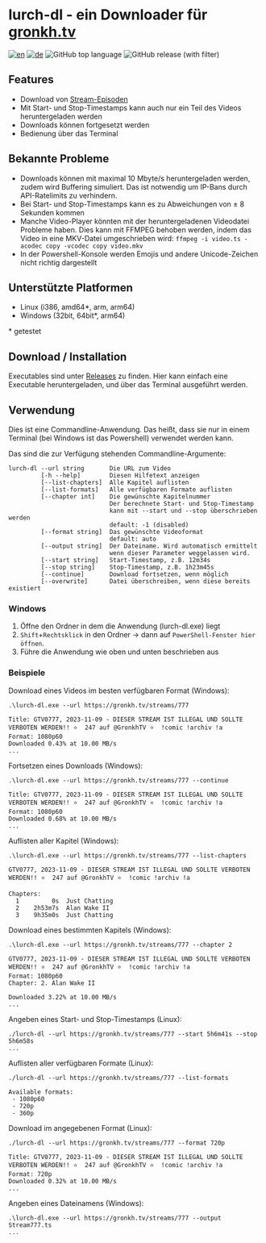 # lurch-dl - ein Downloader für [gronkh.tv](https://gronkh.tv)

[![en](https://img.shields.io/badge/lang-en-red.svg)](./README.md)
[![de](https://img.shields.io/badge/lang-de-yellow.svg)](./README.de.md)
![GitHub top language](https://img.shields.io/github/languages/top/ChaoticByte/lurch-dl)
![GitHub release (with filter)](https://img.shields.io/github/v/release/ChaoticByte/lurch-dl)


## Features

- Download von [Stream-Episoden](https://gronkh.tv/streams/)
- Mit Start- und Stop-Timestamps kann auch nur ein Teil des Videos heruntergeladen werden
- Downloads können fortgesetzt werden
- Bedienung über das Terminal

## Bekannte Probleme

- Downloads können mit maximal 10 Mbyte/s heruntergeladen werden, zudem wird Buffering simuliert. Das ist notwendig um IP-Bans durch API-Ratelimits zu verhindern.
- Bei Start- und Stop-Timestamps kann es zu Abweichungen von ± 8 Sekunden kommen
- Manche Video-Player könnten mit der heruntergeladenen Videodatei Probleme haben. Dies kann mit FFMPEG behoben werden, indem das Video in eine MKV-Datei umgeschrieben wird: `ffmpeg -i video.ts -acodec copy -vcodec copy video.mkv`
- In der Powershell-Konsole werden Emojis und andere Unicode-Zeichen nicht richtig dargestellt

## Unterstützte Platformen

- Linux (i386, amd64*, arm, arm64)
- Windows (32bit, 64bit*, arm64)

\* getestet

## Download / Installation

Executables sind unter [Releases](https://github.com/ChaoticByte/lurch-dl/releases) zu finden. Hier kann einfach eine Executable heruntergeladen, und über das Terminal ausgeführt werden.

## Verwendung

Dies ist eine Commandline-Anwendung. Das heißt, dass sie nur in einem Terminal (bei Windows ist das Powershell) verwendet werden kann.

Das sind die zur Verfügung stehenden Commandline-Argumente:

```
lurch-dl --url string       Die URL zum Video
         [-h --help]        Diesen Hilfetext anzeigen
         [--list-chapters]  Alle Kapitel auflisten
         [--list-formats]   Alle verfügbaren Formate auflisten
         [--chapter int]    Die gewünschte Kapitelnummer
                            Der berechnete Start- und Stop-Timestamp
                            kann mit --start und --stop überschrieben werden
                            default: -1 (disabled)
         [--format string]  Das gewünschte Videoformat
                            default: auto
         [--output string]  Der Dateiname. Wird automatisch ermittelt
                            wenn dieser Parameter weggelassen wird.
         [--start string]   Start-Timestamp, z.B. 12m34s
         [--stop string]    Stop-Timestamp, z.B. 1h23m45s
         [--continue]       Download fortsetzen, wenn möglich
         [--overwrite]      Datei überschreiben, wenn diese bereits existiert
```

### Windows

1. Öffne den Ordner in dem die Anwendung (lurch-dl.exe) liegt
2. `Shift`+`Rechtsklick` in den Ordner -> dann auf `PowerShell-Fenster hier öffnen`.
3. Führe die Anwendung wie oben und unten beschrieben aus

### Beispiele

Download eines Videos im besten verfügbaren Format (Windows):

```
.\lurch-dl.exe --url https://gronkh.tv/streams/777

Title: GTV0777, 2023-11-09 - DIESER STREAM IST ILLEGAL UND SOLLTE VERBOTEN WERDEN!! ⭐ ️ 247 auf @GronkhTV ⭐ ️ !comic !archiv !a
Format: 1080p60
Downloaded 0.43% at 10.00 MB/s
...
```

Fortsetzen eines Downloads (Windows):

```
.\lurch-dl.exe --url https://gronkh.tv/streams/777 --continue

Title: GTV0777, 2023-11-09 - DIESER STREAM IST ILLEGAL UND SOLLTE VERBOTEN WERDEN!! ⭐ ️ 247 auf @GronkhTV ⭐ ️ !comic !archiv !a
Format: 1080p60
Downloaded 0.68% at 10.00 MB/s
...
```


Auflisten aller Kapitel (Windows):

```
.\lurch-dl.exe --url https://gronkh.tv/streams/777 --list-chapters

GTV0777, 2023-11-09 - DIESER STREAM IST ILLEGAL UND SOLLTE VERBOTEN WERDEN!! ⭐ ️ 247 auf @GronkhTV ⭐ ️ !comic !archiv !a

Chapters:
  1         0s	Just Chatting
  2    2h53m7s	Alan Wake II
  3    9h35m0s	Just Chatting
```

Download eines bestimmten Kapitels (Windows):

```
.\lurch-dl.exe --url https://gronkh.tv/streams/777 --chapter 2

GTV0777, 2023-11-09 - DIESER STREAM IST ILLEGAL UND SOLLTE VERBOTEN WERDEN!! ⭐ ️ 247 auf @GronkhTV ⭐ ️ !comic !archiv !a
Format: 1080p60
Chapter: 2. Alan Wake II

Downloaded 3.22% at 10.00 MB/s
...
```


Angeben eines Start- und Stop-Timestamps (Linux):

```
./lurch-dl --url https://gronkh.tv/streams/777 --start 5h6m41s --stop 5h6m58s
...
```

Auflisten aller verfügbaren Formate (Linux):

```
./lurch-dl --url https://gronkh.tv/streams/777 --list-formats

Available formats:
 - 1080p60
 - 720p
 - 360p
```

Download im angegebenen Format (Linux):

```
./lurch-dl --url https://gronkh.tv/streams/777 --format 720p

Title: GTV0777, 2023-11-09 - DIESER STREAM IST ILLEGAL UND SOLLTE VERBOTEN WERDEN!! ⭐ ️ 247 auf @GronkhTV ⭐ ️ !comic !archiv !a
Format: 720p
Downloaded 0.32% at 10.00 MB/s
...
```

Angeben eines Dateinamens (Windows):

```
.\lurch-dl.exe --url https://gronkh.tv/streams/777 --output Stream777.ts
...
```
